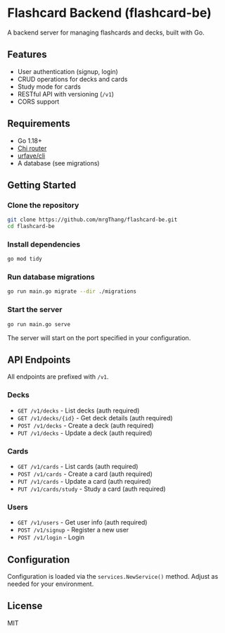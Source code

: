 # Flashcard Backend (flashcard-be)

A backend server for managing flashcards and decks, built with Go.

## Features

- User authentication (signup, login)
- CRUD operations for decks and cards
- Study mode for cards
- RESTful API with versioning (`/v1`)
- CORS support

## Requirements

- Go 1.18+
- [Chi router](https://github.com/go-chi/chi)
- [urfave/cli](https://github.com/urfave/cli)
- A database (see migrations)

## Getting Started

### Clone the repository

```sh
git clone https://github.com/mrgThang/flashcard-be.git
cd flashcard-be
```

### Install dependencies

```sh
go mod tidy
```

### Run database migrations

```sh
go run main.go migrate --dir ./migrations
```

### Start the server

```sh
go run main.go serve
```

The server will start on the port specified in your configuration.

## API Endpoints

All endpoints are prefixed with `/v1`.

### Decks

- `GET /v1/decks` - List decks (auth required)
- `GET /v1/decks/{id}` - Get deck details (auth required)
- `POST /v1/decks` - Create a deck (auth required)
- `PUT /v1/decks` - Update a deck (auth required)

### Cards

- `GET /v1/cards` - List cards (auth required)
- `POST /v1/cards` - Create a card (auth required)
- `PUT /v1/cards` - Update a card (auth required)
- `PUT /v1/cards/study` - Study a card (auth required)

### Users

- `GET /v1/users` - Get user info (auth required)
- `POST /v1/signup` - Register a new user
- `POST /v1/login` - Login

## Configuration

Configuration is loaded via the `services.NewService()` method. Adjust as needed for your environment.

## License

MIT

